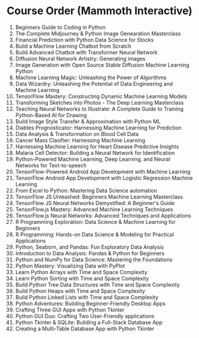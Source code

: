 # Course Order (Mammoth Interactive)

1. Beginners Guide to Coding in Python
2. The Complete Midjourney & Python Image Genearation Masterclass
3. Financial Prediction with Python Data Science for Stocks
4. Build a Machine Learning Chatbot from Scratch
5. Build Advanced Chatbot with Transformer Neural Network
6. Diffusion Neural Network Artistry: Generating images
7. Image Generation with Open Source Stable Diffusion Machine Learning Python
8. Machine Learning Magic: Unleashing the Power of Algorithms
9. Data Wizardry: Unleashing the Potential of Data Engineering and Machine Learning
10. TensorFlow Mastery: Constructing Dynamic Machine Learning Models
11. Transforming Sketches into Photos - The Deep Learning Masterclass
12. Teaching Neural Networks to Illustrate: A Complete Guide to Training Python-Based AI for Drawing
13. Build Image Style Transfer & Approximation with Python ML
14. Diabtes Prognosticator: Harnessing Machine Learning for Prediction
15. Data Analysis & Transformation on Blood Cell Data
16. Cancer Mass Clasifier: Harnessing Machine Learning
17. Harnessing Machine Learning for Heart Disease Predictive Insights
18. Malaria Cell Detector: Building a Neural Network for Identification 
19. Python-Powered Machine Learning, Deep Learning, and Neural Networks for Text-to-speech
20. TensorFlow-Powered Android App Development with Machine Learning
21. TensorFlow Android App Development with Logistic Regression Machine Learning
22. From Excel to Python: Mastering Data Science automation
23. TensorFlow JS Unleashed: Beginners Machine Learning Masterclass
24. TensorFlow JS Neural Networks Demystified: A Beginner's Guide
25. TensorFlow.js Mastery: Advanced Machine Learning Techniques
26. TensorFlow.js Neural Networks: Advanced Techniques and Applications
27. R Programming Exploration: Data Science & Machine Learning for Beginners
28. R Programming: Hands-on Data Science & Modeling for Practical Applications
29. Python, Seaborn, and Pandas: Fun Exploratory Data Analysis
30. Introduction to Data Analysis: Pandas & Python for Beginners
31. Python and NumPy for Data Science: Mastering the Foundations
32. Python Mastery: Visualizing Data with PyPlot
33. Learn Python Arrays with Time and Space Complexity
34. Learn Python Sorting with Time and Space Complexity
35. Build Python Tree Data Structures with Time and Space Complexity
36. Build Python Heaps with Time and Space Complexity
37. Build Python Linked Lists with Time and Space Complexity
38. Python Adventures: Building Beginner-Friendly Desktop Apps
39. Crafting Three GUI Apps with Python Tkinter
40. Python GUI Duo: Crafting Two User-Friendly applications
41. Python Tkinter & SQLite: Building a Full-Stack Database App
42. Creating a Multi-Table Database App with Python Tkinter